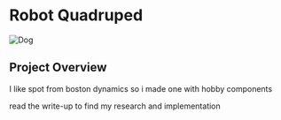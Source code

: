 # Robot Quadruped

![Dog](https://cdn.discordapp.com/attachments/854140768889602089/1275252713390608414/IMG_7217.jpg?ex=66c53723&is=66c3e5a3&hm=24f7decd08cd2502d328ce0afdc3b9612b22bdf0ca744c666772593e674265f5&)

## Project Overview

I like spot from boston dynamics so i made one with hobby components

read the write-up to find my research and implementation

